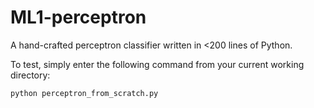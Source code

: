 # ML1-perceptron
A hand-crafted perceptron classifier written in <200 lines of Python.

To test, simply enter the following command from your current working directory:

```python perceptron_from_scratch.py```
